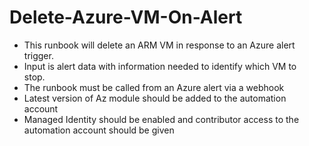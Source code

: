 # Delete-Azure-VM-On-Alert
- This runbook will delete an ARM VM in response to an Azure alert trigger.
- Input is alert data with information needed to identify which VM to stop.    
- The runbook must be called from an Azure alert via a webhook   
- Latest version of Az module should be added to the automation account   
- Managed Identity should be enabled and contributor access to the automation account should be given   

